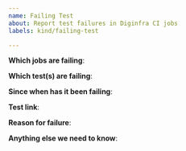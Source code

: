 ```yaml
---
name: Failing Test
about: Report test failures in Diginfra CI jobs
labels: kind/failing-test

---
```


<!-- Please only use this template for submitting reports about failing tests in Diginfra CI jobs -->

**Which jobs are failing**:

**Which test(s) are failing**:

**Since when has it been failing**:

**Test link**:

**Reason for failure**:

**Anything else we need to know**:
